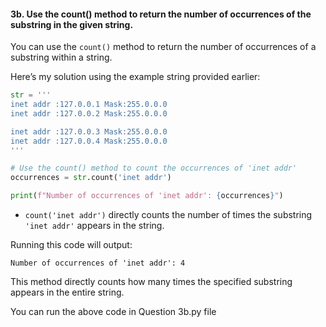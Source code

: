 #### 3b. Use the count() method to return the number of occurrences of the substring in the given string.

You can use the `count()` method to return the number of occurrences
of a substring within a string.

Here’s my solution using the example string provided earlier:

```python
str = '''
inet addr :127.0.0.1 Mask:255.0.0.0
inet addr :127.0.0.2 Mask:255.0.0.0

inet addr :127.0.0.3 Mask:255.0.0.0
inet addr :127.0.0.4 Mask:255.0.0.0
'''

# Use the count() method to count the occurrences of 'inet addr'
occurrences = str.count('inet addr')

print(f"Number of occurrences of 'inet addr': {occurrences}")
```

- `count('inet addr')` directly counts the number of times
  the substring `'inet addr'` appears in the string.

Running this code will output:

```
Number of occurrences of 'inet addr': 4
``` 

This method directly counts how many times the specified
substring appears in the entire string.

You can run the above code in Question 3b.py file
